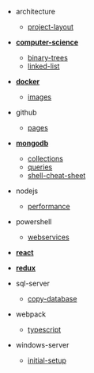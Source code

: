 * architecture
  * [project-layout](architecture/project-layout.md)

* [**computer-science**](computer-science/readme.md)
  * [binary-trees](computer-science/binary-trees.md)
  * [linked-list](computer-science/linked-list.md)

* [**docker**](docker/readme.md)
  * [images](docker/images.md)

* github
  * [pages](github/pages.md)

* [**mongodb**](mongodb/readme.md)
  * [collections](mongodb/collections.md)
  * [queries](mongodb/queries.md)
  * [shell-cheat-sheet](mongodb/shell-cheat-sheet.md)

* nodejs
  * [performance](nodejs/performance.md)

* powershell
  * [webservices](powershell/webservices.md)

* [**react**](react/readme.md)

* [**redux**](redux/readme.md)

* sql-server
  * [copy-database](sql-server/copy-database.md)

* webpack
  * [typescript](webpack/typescript.md)

* windows-server
  * [initial-setup](windows-server/initial-setup.md)
